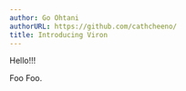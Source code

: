 ```yaml
---
author: Go Ohtani
authorURL: https://github.com/cathcheeno/
title: Introducing Viron
---
```


Hello!!!

<!--truncate-->

Foo Foo.
